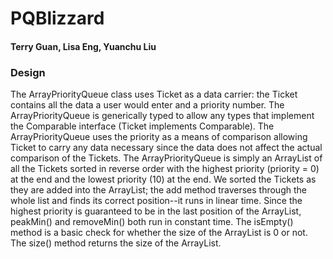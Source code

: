 # PQBlizzard
#### Terry Guan, Lisa Eng, Yuanchu Liu


### Design
  The ArrayPriorityQueue class uses Ticket as a data carrier: the Ticket contains all the data a user would enter and a priority number.
The ArrayPriorityQueue is generically typed to allow any types that implement the Comparable interface (Ticket implements Comparable). The ArrayPriorityQueue
uses the priority as a means of comparison allowing Ticket to carry any data necessary since the data does not affect the actual comparison of the Tickets. The ArrayPriorityQueue
is simply an ArrayList of all the Tickets sorted in reverse order with the highest priority (priority = 0) at the end and the lowest priority (10)
at the end. We sorted the Tickets as they are added into the ArrayList; the add method traverses through the whole list and finds its correct position--it runs in linear time. Since
the highest priority is guaranteed to be in the last position of the ArrayList, peakMin() and removeMin() both run in constant time. The isEmpty() method is a basic check for whether the
size of the ArrayList is 0 or not. The size() method returns the size of the ArrayList. 
